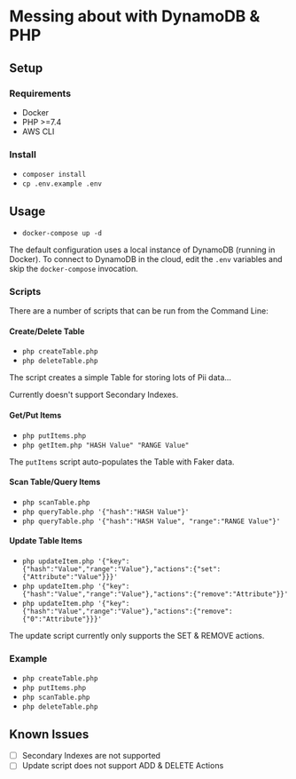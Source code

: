 # Messing about with DynamoDB & PHP
## Setup
### Requirements
- Docker
- PHP >=7.4
- AWS CLI

### Install
- `composer install`
- `cp .env.example .env`
  
## Usage
- `docker-compose up -d`

The default configuration uses a local instance of DynamoDB (running in Docker).  To connect to DynamoDB in the cloud, edit the `.env` variables and skip the `docker-compose` invocation.

### Scripts

There are a number of scripts that can be run from the Command Line:

#### Create/Delete Table
- `php createTable.php`
- `php deleteTable.php`

The script creates a simple Table for storing lots of Pii data...

Currently doesn't support Secondary Indexes.

#### Get/Put Items
- `php putItems.php`
- `php getItem.php "HASH Value" "RANGE Value"`

The `putItems` script auto-populates the Table with Faker data.

#### Scan Table/Query Items
- `php scanTable.php`
- `php queryTable.php '{"hash":"HASH Value"}'`
- `php queryTable.php '{"hash":"HASH Value", "range":"RANGE Value"}'`

#### Update Table Items
- `php updateItem.php '{"key":{"hash":"Value","range":"Value"},"actions":{"set":{"Attribute":"Value"}}}'`
- `php updateItem.php '{"key":{"hash":"Value","range":"Value"},"actions":{"remove":"Attribute"}}'`
- `php updateItem.php '{"key":{"hash":"Value","range":"Value"},"actions":{"remove":{"0":"Attribute"}}}'`

The update script currently only supports the SET & REMOVE actions.

### Example

- `php createTable.php`
- `php putItems.php`
- `php scanTable.php`
- `php deleteTable.php`

## Known Issues

- [ ] Secondary Indexes are not supported
- [ ] Update script does not support ADD & DELETE Actions
